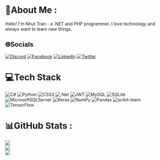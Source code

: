 # 💫About Me :
Hello! I'm  Nhut Tran - a .NET and PHP programmer. I love technology and always want to learn new things.

## 🌐Socials
[![Discord](https://img.shields.io/badge/Discord-%237289DA.svg?logo=discord&logoColor=white)](htttps://discord.gg/#sadeyes2309) [![Facebook](https://img.shields.io/badge/Facebook-%231877F2.svg?logo=Facebook&logoColor=white)](https://facebook.com/nhut.tran.1708) [![LinkedIn](https://img.shields.io/badge/LinkedIn-%230077B5.svg?logo=linkedin&logoColor=white)](https://linkedin.com/in/thnhut) [![Twitter](https://img.shields.io/badge/Twitter-%231DA1F2.svg?logo=Twitter&logoColor=white)](https://twitter.com/TrnHngNht4) 

# 💻Tech Stack
![C#](https://img.shields.io/badge/c%23-%23239120.svg?style=for-the-badge&logo=c-sharp&logoColor=white) ![Python](https://img.shields.io/badge/python-3670A0?style=for-the-badge&logo=python&logoColor=ffdd54) ![CSS3](https://img.shields.io/badge/css3-%231572B6.svg?style=for-the-badge&logo=css3&logoColor=white) ![.Net](https://img.shields.io/badge/.NET-5C2D91?style=for-the-badge&logo=.net&logoColor=white) ![JWT](https://img.shields.io/badge/JWT-black?style=for-the-badge&logo=JSON%20web%20tokens) ![MySQL](https://img.shields.io/badge/mysql-%2300f.svg?style=for-the-badge&logo=mysql&logoColor=white) ![SQLite](https://img.shields.io/badge/sqlite-%2307405e.svg?style=for-the-badge&logo=sqlite&logoColor=white) ![MicrosoftSQLServer](https://img.shields.io/badge/Microsoft%20SQL%20Sever-CC2927?style=for-the-badge&logo=microsoft%20sql%20server&logoColor=white) ![Keras](https://img.shields.io/badge/Keras-%23D00000.svg?style=for-the-badge&logo=Keras&logoColor=white) ![NumPy](https://img.shields.io/badge/numpy-%23013243.svg?style=for-the-badge&logo=numpy&logoColor=white) ![Pandas](https://img.shields.io/badge/pandas-%23150458.svg?style=for-the-badge&logo=pandas&logoColor=white) ![scikit-learn](https://img.shields.io/badge/scikit--learn-%23F7931E.svg?style=for-the-badge&logo=scikit-learn&logoColor=white) ![TensorFlow](https://img.shields.io/badge/TensorFlow-%23FF6F00.svg?style=for-the-badge&logo=TensorFlow&logoColor=white)
# 📊GitHub Stats :
![](https://github-readme-stats.vercel.app/api?username=nhuttran02&theme=slateorange&hide_border=true&include_all_commits=false&count_private=false)<br/>
![](https://github-readme-streak-stats.herokuapp.com/?user=nhuttran02&theme=slateorange&hide_border=true)<br/>
![](https://github-readme-stats.vercel.app/api/top-langs/?username=nhuttran02&theme=slateorange&hide_border=true&include_all_commits=false&count_private=false&layout=compact)
